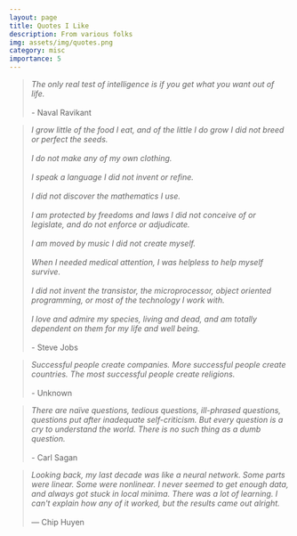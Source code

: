 ```yaml
---
layout: page
title: Quotes I Like
description: From various folks
img: assets/img/quotes.png
category: misc
importance: 5
---
```

<blockquote>
<i>
The only real test of intelligence is if you get what you want out of life.
</i>
<br>
<br>
    - Naval Ravikant
</blockquote>

<blockquote>
<i>
I grow little of the food I eat, and of the little I do grow
I did not breed or perfect the seeds.
<br>
<br>
I do not make any of my own clothing.
<br>
<br>
I speak a language I did not invent or refine.
<br>
<br>
I did not discover the mathematics I use.
<br>
<br>
I am protected by freedoms and laws I did not conceive
of or legislate, and do not enforce or adjudicate.
<br>
<br>
I am moved by music I did not create myself.
<br>
<br>
When I needed medical attention, I was helpless
to help myself survive.
<br>
<br>
I did not invent the transistor, the microprocessor,
object oriented programming, or most of the technology
I work with.
<br>
<br>
I love and admire my species, living and dead, and am
totally dependent on them for my life and well being.
</i>
<br>
<br>
    - Steve Jobs
</blockquote>


<blockquote>
<i>
Successful people create companies.  More successful people create countries.  The most successful people create religions.
</i>
<br>
<br>
    - Unknown
</blockquote>


<blockquote>
<i>
There are naïve questions, tedious questions, ill-phrased questions, questions put after inadequate self-criticism. But every question is a cry to understand the world. There is no such thing as a dumb question.
</i>
<br>
<br>
    - Carl Sagan
</blockquote>

<blockquote>
<!-- <a href="https://twitter.com/chipro/status/1210012463371960320?s=20"> -->
<i>
Looking back, my last decade was like a neural network. Some parts were linear. Some were nonlinear. I never seemed to get enough data, and always got stuck in local minima. There was a lot of learning. I can't explain how any of it worked, but the results came out alright. 
</i>
<!-- </a> -->
<br>
<br>
    — Chip Huyen
</blockquote>